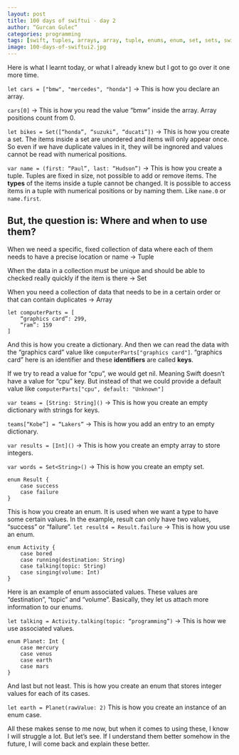```yaml
---
layout: post
title: 100 days of swiftui - day 2
author: “Gurcan Gulec“
categories: programming
tags: [swift, tuples, arrays, array, tuple, enums, enum, set, sets, swiftui, hackingwithswift]
image: 100-days-of-swiftui2.jpg
---
```

Here is what I learnt today, or what I already knew but I got to go over it one more time.

`let cars = ["bmw", "mercedes", "honda"]` -> This is how you declare an array.

`cars[0]` -> This is how you read the value “bmw” inside the array. Array positions count from 0.

`let bikes = Set([“honda”, “suzuki”, “ducati”])` -> This is how you create a set. The items inside a set are unordered and items will only appear once. So even if we have duplicate values in it, they will be ingnored and values cannot be read with numerical positions.

`var name = (first: “Paul”, last: “Hudson”)` -> This is how you create a tuple. Tuples are fixed in size, not possible to add or remove items. The **types** of the items inside a tuple cannot be changed. It is possible to access items in a tuple with numerical positions or by naming them. Like `name.0` or `name.first`.

## But, the question is: Where and when to use them?
When we need a specific, fixed collection of data where each of them needs to have a precise location or name -> Tuple

When the data in a collection must be unique and should be able to checked really quickly if the item is there -> Set

When you need a collection of data that needs to be in a certain order or that can contain duplicates -> Array

```
let computerParts = [
    “graphics card”: 299,
    “ram”: 159
]
```

And this is how you create a dictionary. And then we can read the data with the “graphics card” value like `computerParts["graphics card"]`. “graphics card” here is an identifier and these **identifiers** are called **keys**.

If we try to read a value for “cpu”, we would get nil. Meaning Swift doesn’t have a value for “cpu” key. But instead of that we could provide a default value like `computerParts["cpu", default: "Unknown"]`

`var teams = [String: String]()` -> This is how you create an empty dictionary with strings for keys.

`teams[“Kobe”] = “Lakers”` -> This is how you add an entry to an empty dictionary.

`var results = [Int]()` -> This is how you create an empty array to store integers.

`var words = Set<String>()` -> This is how you create an empty set.

```
enum Result {
    case success
    case failure
}
```

This is how you create an enum. It is used when we want a type to have some certain values. In the example, result can only have two values, “success” or “failure”.
`let result4 = Result.failure` -> This is how you use an enum.

```
enum Activity {
    case bored
    case running(destination: String)
    case talking(topic: String)
    case singing(volume: Int)
}
```

Here is an example of enum associated values. These values are “destination”, “topic” and “volume”. Basically, they let us attach more information to our enums.

`let talking = Activity.talking(topic: “programming”)` -> This is how we use associated values.

```
enum Planet: Int {
    case mercury
    case venus
    case earth
    case mars
}
```

And last but not least. This is how you create an enum that stores integer values for each of its cases. 

`let earth = Planet(rawValue: 2)` This is how you create an instance of an enum case.

All these makes sense to me now, but when it comes to using these, I know I will struggle a lot. But let’s see. If I understand them better somehow in the future, I will come back and explain these better. 
